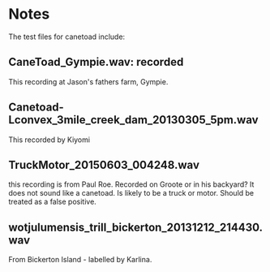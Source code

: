 # Notes
The test files for canetoad include:

## CaneToad_Gympie.wav: recorded 
This recording at Jason's fathers farm, Gympie.
## Canetoad-Lconvex_3mile_creek_dam_20130305_5pm.wav
This recorded by Kiyomi
## TruckMotor_20150603_004248.wav
this recording is from Paul Roe. Recorded on Groote or in his backyard? It does not sound like a canetoad. Is likely to be a truck or motor. Should be treated as a false positive.  
## wotjulumensis_trill_bickerton_20131212_214430.wav
From Bickerton Island - labelled by Karlina.
